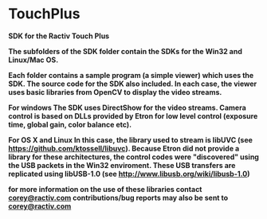 # TouchPlus
<b>SDK for the Ractiv Touch Plus<b>

The subfolders of the SDK folder contain the SDKs for the Win32 and Linux/Mac OS. 

Each folder contains a sample program (a simple viewer) which uses the SDK. The source code for the SDK also included. 
In each case, the viewer uses basic libraries from OpenCV to display the video streams. 

<b>For windows</b>
The SDK uses DirectShow for the video streams. Camera control is based on DLLs provided by Etron for low level control (exposure time, global gain, color balance etc). 

<b>For OS X and Linux</b>
In this case, the library used to stream is libUVC (see https://github.com/ktossell/libuvc).
Because Etron did not provide a library for these architectures, the control codes were "discovered" using the USB packets in the Win32 enviroment. These USB transfers are replicated using libUSB-1.0 (see http://www.libusb.org/wiki/libusb-1.0)

for more information on the use of these libraries contact corey@ractiv.com
contributions/bug reports may also be sent to corey@ractiv.com
